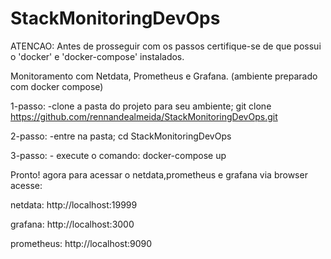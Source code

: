 # StackMonitoringDevOps
ATENCAO:
Antes de prosseguir com os passos certifique-se de que possui o 'docker' e 'docker-compose' instalados.

Monitoramento com Netdata, Prometheus e Grafana. (ambiente preparado com docker compose)

1-passo:
   -clone a pasta do projeto para seu ambiente;
     git clone https://github.com/rennandealmeida/StackMonitoringDevOps.git

2-passo:
   -entre na pasta;
    cd StackMonitoringDevOps

3-passo:
    - execute o comando:
       docker-compose up

Pronto!
agora para acessar o netdata,prometheus e grafana via browser acesse:

netdata:
http://localhost:19999

grafana:
http://localhost:3000

prometheus:
http://localhost:9090
